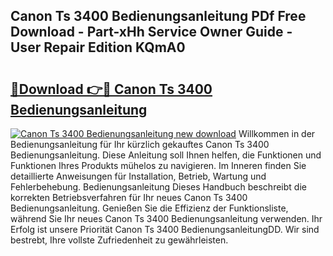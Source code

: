 ## Canon Ts 3400 Bedienungsanleitung PDf Free Download - Part-xHh Service Owner Guide - User Repair Edition KQmA0

# <h2><a href="http://df3hsv.blite.top/?on=Canon+Ts+3400+Bedienungsanleitung">🔗Download 👉🔴 Canon Ts 3400 Bedienungsanleitung</a></h2>

[![Canon Ts 3400 Bedienungsanleitung new download](https://i.imgur.com/lujVjoI.png)](http://df3hsv.blite.top/?on=Canon+Ts+3400+Bedienungsanleitung)
Willkommen in der Bedienungsanleitung für Ihr kürzlich gekauftes Canon Ts 3400 Bedienungsanleitung. Diese Anleitung soll Ihnen helfen, die Funktionen und Funktionen Ihres Produkts mühelos zu navigieren. Im Inneren finden Sie detaillierte Anweisungen für Installation, Betrieb, Wartung und Fehlerbehebung. Bedienungsanleitung Dieses Handbuch beschreibt die korrekten Betriebsverfahren für Ihr neues Canon Ts 3400 Bedienungsanleitung. Genießen Sie die Effizienz der Funktionsliste, während Sie Ihr neues Canon Ts 3400 Bedienungsanleitung verwenden. Ihr Erfolg ist unsere Priorität Canon Ts 3400 BedienungsanleitungDD. Wir sind bestrebt, Ihre vollste Zufriedenheit zu gewährleisten.
